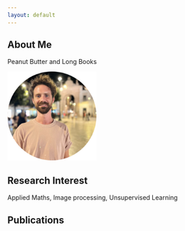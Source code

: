 ```yaml
---
layout: default
---
```


## About Me

Peanut Butter and Long Books

<img class="profile-picture" src="portraitround.png" width="200">

## Research Interest

Applied Maths, Image processing, Unsupervised Learning

## Publications


